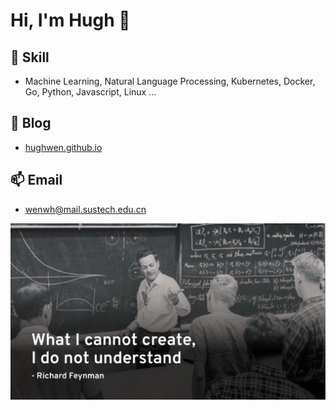 # Hi, I'm Hugh 👋

## 🔭 Skill

- Machine Learning, Natural Language Processing, Kubernetes, Docker, Go, Python, Javascript, Linux ...

## 💬 Blog

- [hughwen.github.io](https://hughwen.github.io/#/)

## 📫 Email

- wenwh@mail.sustech.edu.cn

![feynman](feynman.png)